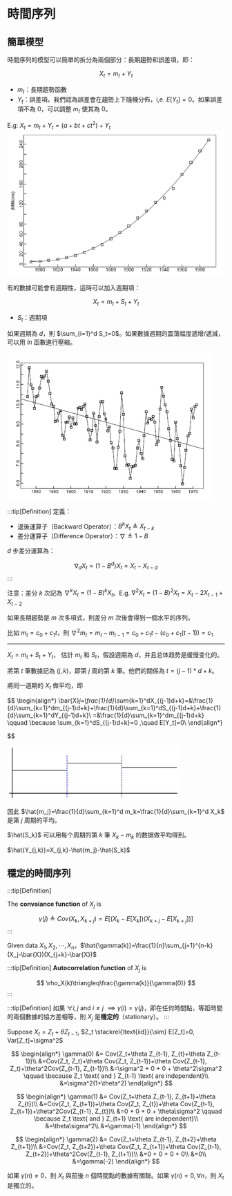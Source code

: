 # 時間序列

## 簡單模型

時間序列的模型可以簡單的拆分為兩個部分：長期趨勢和誤差項，即：

$$
X_t=m_t+Y_t
$$

- $m_t$：長期趨勢函數
- $Y_t$：誤差項。我們認為誤差會在趨勢上下隨機分佈，i,e. $E[Y_t]=0$。如果誤差項不為 0，可以調整 $m_t$ 使其為 0。

E.g: $X_t=m_t+Y_t=(a+bt+ct^2)+Y_t$
![alt text](img/0-1.png)

有的數據可能會有週期性，這時可以加入週期項：

$$
X_t=m_t+S_t+Y_t
$$

- $S_t$：週期項

如果週期為 $d$，則 $\sum_{i=1}^d S_t=0$。如果數據週期的震蕩幅度遞增/遞減，可以用 $ln$ 函數進行壓縮。

![alt text](img/0-2.png)


:::tip[Definition]
定義：
- 退後運算子（Backward Operator）：$B^kX_t\triangleq X_{t-k}$
- 差分運算子（Difference Operator）：$\nabla\triangleq 1-B$
  
$d$ 步差分運算為：

$$
\nabla_dX_t=(1-B^d)X_t=X_t-X_{t-d}
$$
:::

注意：差分 $k$ 次記為 $\nabla^kX_t=(1-B)^kX_t$。E.g. $\nabla^2X_t=(1-B)^2X_t=X_t-2X_{t-1}+X_{t-2}$

如果長期趨勢是 $m$ 次多項式，則差分 $m$ 次後會得到一個水平的序列。

比如 $m_t=c_0+c_1t$，則 $\nabla^2m_t=m_t-m_{t-1}=c_0+c_1t-(c_0+c_1(t-1))=c_1$

---

$X_t=m_t+S_t+Y_t$， 估計 $m_t$ 和 $S_t$，假設週期為 $d$，并且总体趋势是缓慢变化的。

將第 $t$ 筆數據記為 $(j,k)$，即第 $j$ 周的第 $k$ 筆。他們的關係為 $t=(j-1)*d+k$。

將同一週期的 $X_t$ 做平均，即 

$$
\begin{align*}
    \bar{X}_j=\frac{1}{d}\sum_{k=1}^dX_{(j-1)d+k}=&\frac{1}{d}\sum_{k=1}^dm_{(j-1)d+k}+\frac{1}{d}\sum_{k=1}^dS_{(j-1)d+k}+\frac{1}{d}\sum_{k=1}^dY_{(j-1)d+k}\\
    =&\frac{1}{d}\sum_{k=1}^dm_{(j-1)d+k} \qquad \because \sum_{k=1}^dS_{(j-1)d+k}=0 ,\quad E[Y_t]=0\\
\end{align*}

$$

![alt text](img/0-3.png)

因此 $\hat{m_j}=\frac{1}{d}\sum_{k=1}^d m_k=\frac{1}{d}\sum_{k=1}^d X_k$ 是第 $j$ 周期的平均。

$\hat{S_k}$ 可以用每个周期的第 $k$ 筆 $X_k-m_k$ 的数据做平均得到。

$\hat{Y_{j,k}}=X_{j,k}-\hat{m_j}-\hat{S_k}$


## 穩定的時間序列

:::tip[Definition]

The **convaiance function** of ${X_j}$ is

$$
\gamma(j)\triangleq Cov(X_k, X_{k+j})=E[(X_k-E[X_k])(X_{k+j}-E[X_{k+j}])]
$$
:::

Given data $X_1, X_2, \cdots, X_n$，$\hat{\gamma(k)}=\frac{1}{n}\sum_{j=1}^{n-k}(X_j-\bar{X})(X_{j+k}-\bar{X})$

:::tip[Definition]
**Autocorrelation function** of ${X_j}$ is

$$
\rho_X(k)\triangleq\frac{\gamma(k)}{\gamma(0)}
$$
:::

:::tip[Definition]
如果 $\forall i,j$ and $i\neq j$ $\implies \gamma(i)=\gamma(j)$，即在任何時間點，等距時間的兩個數據的協方差相等，則 ${X_j}$ 是**穩定的**（stationary）。
:::

Suppose $X_t=Z_t+\theta Z_{t-1}$, $Z_t \stackrel{\text{iid}}{\sim} E[Z_t]=0, Var[Z_t]=\sigma^2$

$$
\begin{align*}
    \gamma(0) &= Cov(Z_t+\theta Z_{t-1}, Z_{t}+\theta Z_{t-1})\\
    &=Cov(Z_t, Z_t)+\theta Cov(Z_t, Z_{t-1})+\theta Cov(Z_{t-1}, Z_t)+\theta^2Cov(Z_{t-1}, Z_{t-1})\\
    &=\sigma^2 + 0 + 0 + \theta^2\sigma^2 \qquad \because Z_t \text{ and } Z_{t-1} \text{ are independent}\\
    &=\sigma^2(1+\theta^2)
\end{align*}
$$

$$
\begin{align*}
    \gamma(1) &= Cov(Z_t+\theta Z_{t-1}, Z_{t+1}+\theta Z_{t})\\
    &=Cov(Z_t, Z_{t+1})+\theta Cov(Z_t, Z_{t})+\theta Cov(Z_{t-1}, Z_{t+1})+\theta^2Cov(Z_{t-1}, Z_{t})\\
    &=0 + 0 + 0 + \theta\sigma^2 \qquad \because Z_t \text{ and } Z_{t+1} \text{ are independent}\\
    &=\theta\sigma^2\\
    &=\gamma(-1)
\end{align*}
$$

$$
\begin{align*}
    \gamma(2) &= Cov(Z_t+\theta Z_{t-1}, Z_{t+2}+\theta Z_{t+1})\\
    &=Cov(Z_t, Z_{t+2})+\theta Cov(Z_t, Z_{t+1})+\theta Cov(Z_{t-1}, Z_{t+2})+\theta^2Cov(Z_{t-1}, Z_{t+1})\\
    &=0 + 0 + 0 + 0\\
    &=0\\
    &=\gamma(-2)
\end{align*}
$$

如果 $\gamma(n)\neq 0$，則 $X_t$ 與前後 $n$ 個時間點的數據有關聯。如果 $\gamma(n)=0, \forall n$，則 $X_t$ 是獨立的。